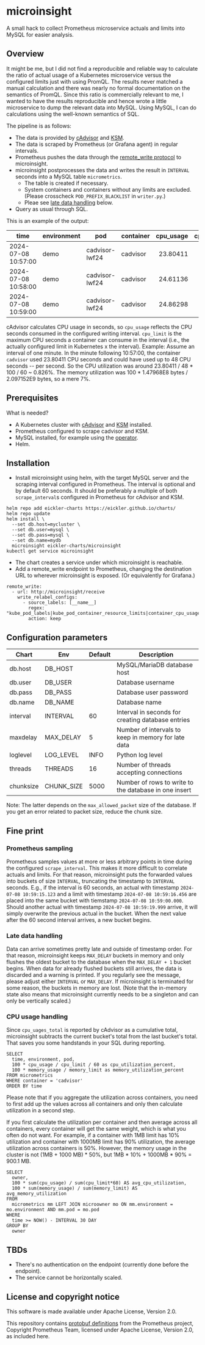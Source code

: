 # microinsight

A small hack to collect Prometheus microservice actuals and limits into MySQL for easier analysis.

## Overview

It might be me, but I did not find a reproducible and reliable way to calculate the ratio of actual usage of a Kubernetes microservice versus the configured limits just with using PromQL. The results never matched a manual calculation and there was nearly no formal documentation on the semantics of PromQL. Since this ratio is commercially relevant to me, I wanted to have the results reproducible and hence wrote a little microservice to dump the relevant data into MySQL. Using MySQL, I can do calculations using the well-known semantics of SQL.

The pipeline is as follows:

* The data is provided by [cAdvisor](https://github.com/google/cadvisor) and [KSM](https://github.com/kubernetes/kube-state-metrics).
* The data is scraped by Prometheus (or Grafana agent) in regular intervals.
* Prometheus pushes the data through the [remote_write protocol](https://docs.google.com/document/d/1LPhVRSFkGNSuU1fBd81ulhsCPR4hkSZyyBj1SZ8fWOM/edit?tab=t.0) to microinsight.
* microinsight postprocesses the data and writes the result in `INTERVAL` seconds into a MySQL table `micrometrics`.
  * The table is created if necessary.
  * System containers and containers without any limits are excluded. (Please crosscheck `POD_PREFIX_BLACKLIST` in `writer.py`.)
  * Pleae see [late data handling](#late-data-handling) below.
* Query as usual through SQL.

This is an example of the output:

| time                | environment | pod            | container | cpu_usage | cpu_limit | memory_usage | memory_limit |
| ------------------- | ----------- | -------------- | --------- | --------: | --------: | -----------: | -----------: |
| 2024-07-08 10:57:00 | demo        | cadvisor-lwf24 | cadvisor  |  23.80411 |        48 |    1.47968E8 |   2.097152E9 |
| 2024-07-08 10:58:00 | demo        | cadvisor-lwf24 | cadvisor  |  24.61136 |        48 | 1.49573632E8 |   2.097152E9 |
| 2024-07-08 10:59:00 | demo        | cadvisor-lwf24 | cadvisor  |  24.86298 |        48 | 1.36855552E8 |   2.097152E9 |

cAdvisor calculates CPU usage in seconds, so `cpu_usage` reflects the CPU seconds consumed in the configured writing interval. `cpu_limit` is the maximum CPU seconds a container can consume in the interval (i.e., the actually configured limit in Kubernetes x the interval). Example: Assume an interval of one minute. In the minute following 10:57:00, the container `cadvisor` used 23.80411 CPU seconds and could have used up to 48 CPU seconds -- per second.  So the CPU utilization was around 23.80411 / 48 * 100 / 60 ~ 0.826%. The memory utilization was 100 * 1.47968E8 bytes / 2.097152E9 bytes, so a mere 7%.

## Prerequisites

What is needed?

* A Kubernetes cluster with [cAdvisor](https://github.com/google/cadvisor) and [KSM](https://github.com/kubernetes/kube-state-metrics) installed.
* Prometheus configured to scrape cadvisor and KSM.
* MySQL installed, for example using the [operator](https://dev.mysql.com/doc/mysql-operator/en/mysql-operator-installation.html).
* Helm.

## Installation

* Install microinsight using helm, with the target MySQL server and the scraping interval configured in Prometheus. The interval is optional and by default 60 seconds. It should be preferably a multiple of both `scrape_interval`s configured in Prometheus for cAdvisor and KSM.

```
helm repo add eickler-charts https://eickler.github.io/charts/
helm repo update
helm install \
  --set db.host=mycluster \
  --set db.user=mysql \
  --set db.pass=mysql \
  --set db.name=mydb
  microinsight eickler-charts/microinsight
kubectl get service microinsight
```

* The chart creates a service under which microinsight is reachable.
* Add a remote_write endpoint to Prometheus, changing the destination URL to wherever microinsight is exposed. (Or equivalently for Grafana.)

```
remote_write:
  - url: http://microinsight/receive
    write_relabel_configs:
      - source_labels: [__name__]
        regex: "kube_pod_labels|kube_pod_container_resource_limits|container_cpu_usage_seconds_total|container_memory_working_set_bytes"
        action: keep
```

## Configuration parameters

| Chart     | Env        | Default | Description                                           |
| --------- | ---------- | ------- | ----------------------------------------------------- |
| db.host   | DB_HOST    |         | MySQL/MariaDB database host                           |
| db.user   | DB_USER    |         | Database username                                     |
| db.pass   | DB_PASS    |         | Database user password                                |
| db.name   | DB_NAME    |         | Database name                                         |
| interval  | INTERVAL   | 60      | Interval in seconds for creating database entries     |
| maxdelay  | MAX_DELAY  | 5       | Number of intervals to keep in memory for late data   |
| loglevel  | LOG_LEVEL  | INFO    | Python log level                                      |
| threads   | THREADS    | 16      | Number of threads accepting connections               |
| chunksize | CHUNK_SIZE | 5000    | Number of rows to write to the database in one insert |

Note: The latter depends on the `max_allowed_packet` size of the database. If you get an error related to packet size, reduce the chunk size.


## Fine print

### Prometheus sampling

Prometheus samples values at more or less arbitrary points in time during the configured `scrape_interval`. This makes it more difficult to correlate actuals and limits. For that reason, microinsight puts the forwarded values into buckets of size `INTERVAL`, truncating the timestamp to `INTERVAL` seconds. E.g., if the interval is 60 seconds, an actual with timestamp `2024-07-08 10:59:15.123` and a limit with timestamp  `2024-07-08 10:59:16.456` are placed into the same bucket with tiemstamp `2024-07-08 10:59:00.000`. Should another actual with timestamp `2024-07-08 10:59:19.999` arrive, it will simply overwrite the previous actual in the bucket. When the next value after the 60 second interval arrives, a new bucket begins.

### Late data handling

Data can arrive sometimes pretty late and outside of timestamp order. For that reason, microinsight keeps `MAX_DELAY` buckets in memory and only flushes the oldest bucket to the database when the `MAX_DELAY + 1` bucket begins. When data for already flushed buckets still arrives, the data is discarded and a warning is printed. If you regularly see the message, please adjust either `INTERVAL` or `MAX_DELAY`. If microinsight is terminated for some reason, the buckets in memory are lost. (Note that the in-memory state also means that microinsight currently needs to be a singleton and can only be vertically scaled.)

### CPU usage handling

Since `cpu_uages_total` is reported by cAdvisor as a cumulative total, microinsight subtracts the current bucket's total from the last bucket's total. That saves you some handstands in your SQL during reporting.

```
SELECT
  time, environment, pod,
  100 * cpu_usage / cpu_limit / 60 as cpu_utilization_percent,
  100 * memory_usage / memory_limit as memory_utilization_percent
FROM micrometrics
WHERE container = 'cadvisor'
ORDER BY time
```

Please note that if you aggregate the utilization across containers, you need to first add up the values across all containers and only then calculate utilization in a second step.

If you first calculate the utilization per container and then average across all containers, every container will get the same weight, which is what you often do not want. For example, if a container with 1MB limit has 10% utilization and container with 1000MB limit has 90% utilization, the average utilization across containers is 50%. However, the memory usage in the cluster is not (1MB + 1000 MB) * 50%, but 1MB * 10% + 1000MB * 90% = 900.1 MB.

```
SELECT
  owner,
  100 * sum(cpu_usage) / sum(cpu_limit*60) AS avg_cpu_utilization,
  100 * sum(memory_usage) / sum(memory_limit) AS avg_memory_utilization
FROM
  micrometrics mm LEFT JOIN microowner mo ON mm.environment = mo.environment AND mm.pod = mo.pod
WHERE
  time >= NOW() - INTERVAL 30 DAY
GROUP BY
  owner
```

## TBDs

* There's no authentication on the endpoint (currently done before the endpoint).
* The service cannot be horizontally scaled.

## License and copyright notice

This software is made available under Apache License, Version 2.0.

This repository contains [protobuf definitions](https://github.com/prometheus/prometheus/tree/release-2.53/prompb) from the Prometheus project, Copyright Prometheus Team, licensed under Apache License, Version 2.0, as included here.
